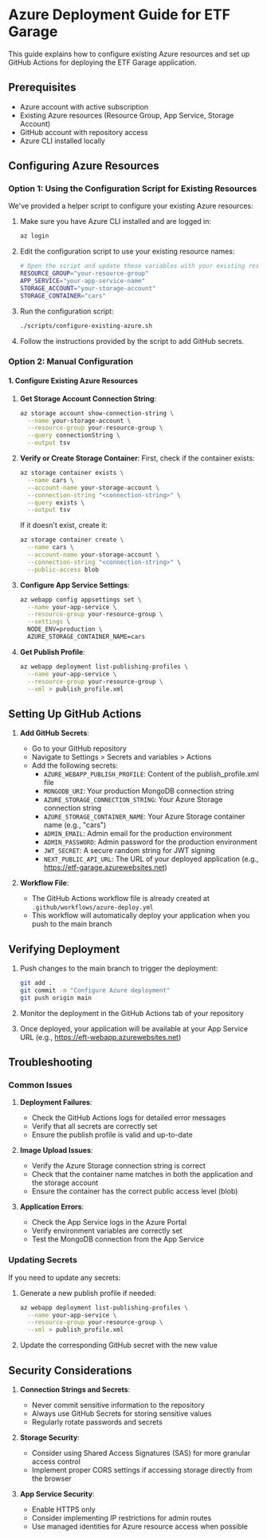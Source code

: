 # Azure Deployment Guide for ETF Garage

This guide explains how to configure existing Azure resources and set up GitHub Actions for deploying the ETF Garage application.

## Prerequisites

- Azure account with active subscription
- Existing Azure resources (Resource Group, App Service, Storage Account)
- GitHub account with repository access
- Azure CLI installed locally

## Configuring Azure Resources

### Option 1: Using the Configuration Script for Existing Resources

We've provided a helper script to configure your existing Azure resources:

1. Make sure you have Azure CLI installed and are logged in:
   ```bash
   az login
   ```

2. Edit the configuration script to use your existing resource names:
   ```bash
   # Open the script and update these variables with your existing resource names
   RESOURCE_GROUP="your-resource-group"
   APP_SERVICE="your-app-service-name"
   STORAGE_ACCOUNT="your-storage-account"
   STORAGE_CONTAINER="cars"
   ```

3. Run the configuration script:
   ```bash
   ./scripts/configure-existing-azure.sh
   ```

4. Follow the instructions provided by the script to add GitHub secrets.

### Option 2: Manual Configuration

#### 1. Configure Existing Azure Resources

1. **Get Storage Account Connection String**:
   ```bash
   az storage account show-connection-string \
     --name your-storage-account \
     --resource-group your-resource-group \
     --query connectionString \
     --output tsv
   ```

2. **Verify or Create Storage Container**:
   First, check if the container exists:
   ```bash
   az storage container exists \
     --name cars \
     --account-name your-storage-account \
     --connection-string "<connection-string>" \
     --query exists \
     --output tsv
   ```
   
   If it doesn't exist, create it:
   ```bash
   az storage container create \
     --name cars \
     --account-name your-storage-account \
     --connection-string "<connection-string>" \
     --public-access blob
   ```

3. **Configure App Service Settings**:
   ```bash
   az webapp config appsettings set \
     --name your-app-service \
     --resource-group your-resource-group \
     --settings \
     NODE_ENV=production \
     AZURE_STORAGE_CONTAINER_NAME=cars
   ```

4. **Get Publish Profile**:
   ```bash
   az webapp deployment list-publishing-profiles \
     --name your-app-service \
     --resource-group your-resource-group \
     --xml > publish_profile.xml
   ```

## Setting Up GitHub Actions

1. **Add GitHub Secrets**:
   - Go to your GitHub repository
   - Navigate to Settings > Secrets and variables > Actions
   - Add the following secrets:
     - `AZURE_WEBAPP_PUBLISH_PROFILE`: Content of the publish_profile.xml file
     - `MONGODB_URI`: Your production MongoDB connection string
     - `AZURE_STORAGE_CONNECTION_STRING`: Your Azure Storage connection string
     - `AZURE_STORAGE_CONTAINER_NAME`: Your Azure Storage container name (e.g., "cars")
     - `ADMIN_EMAIL`: Admin email for the production environment
     - `ADMIN_PASSWORD`: Admin password for the production environment
     - `JWT_SECRET`: A secure random string for JWT signing
     - `NEXT_PUBLIC_API_URL`: The URL of your deployed application (e.g., https://etf-garage.azurewebsites.net)

2. **Workflow File**:
   - The GitHub Actions workflow file is already created at `.github/workflows/azure-deploy.yml`
   - This workflow will automatically deploy your application when you push to the main branch

## Verifying Deployment

1. Push changes to the main branch to trigger the deployment:
   ```bash
   git add .
   git commit -m "Configure Azure deployment"
   git push origin main
   ```

2. Monitor the deployment in the GitHub Actions tab of your repository

3. Once deployed, your application will be available at your App Service URL (e.g., https://eft-webapp.azurewebsites.net)

## Troubleshooting

### Common Issues

1. **Deployment Failures**:
   - Check the GitHub Actions logs for detailed error messages
   - Verify that all secrets are correctly set
   - Ensure the publish profile is valid and up-to-date

2. **Image Upload Issues**:
   - Verify the Azure Storage connection string is correct
   - Check that the container name matches in both the application and the storage account
   - Ensure the container has the correct public access level (blob)

3. **Application Errors**:
   - Check the App Service logs in the Azure Portal
   - Verify environment variables are correctly set
   - Test the MongoDB connection from the App Service

### Updating Secrets

If you need to update any secrets:

1. Generate a new publish profile if needed:
   ```bash
   az webapp deployment list-publishing-profiles \
     --name your-app-service \
     --resource-group your-resource-group \
     --xml > publish_profile.xml
   ```

2. Update the corresponding GitHub secret with the new value

## Security Considerations

1. **Connection Strings and Secrets**:
   - Never commit sensitive information to the repository
   - Always use GitHub Secrets for storing sensitive values
   - Regularly rotate passwords and secrets

2. **Storage Security**:
   - Consider using Shared Access Signatures (SAS) for more granular access control
   - Implement proper CORS settings if accessing storage directly from the browser

3. **App Service Security**:
   - Enable HTTPS only
   - Consider implementing IP restrictions for admin routes
   - Use managed identities for Azure resource access when possible